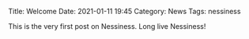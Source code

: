 Title: Welcome
Date: 2021-01-11 19:45
Category: News
Tags: nessiness
<!-- Summary: This is the very first post on Nessiness. -->

This is the very first post on Nessiness.
Long live Nessiness!
